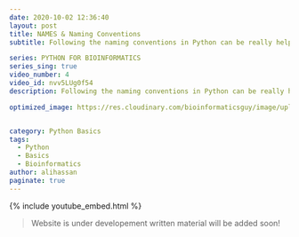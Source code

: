```yaml
---
date: 2020-10-02 12:36:40
layout: post
title: NAMES & Naming Conventions
subtitle: Following the naming conventions in Python can be really helpful.

series: PYTHON FOR BIOINFORMATICS
series_sing: true
video_number: 4
video_id: nvv5LUg0f54
description: Following the naming conventions in Python can be really helpful for understanding the code and it can also save a lot of your time in the long run.

optimized_image: https://res.cloudinary.com/bioinformaticsguy/image/upload/c_scale,h_380/v1596701389/002%20Python-for-Bioinformatics/Python-for-Bioinformatics-004.png


category: Python Basics
tags:
  - Python
  - Basics
  - Bioinformatics
author: alihassan
paginate: true
---
```


{% include youtube_embed.html %}


> Website is under developement written material will be added soon!

